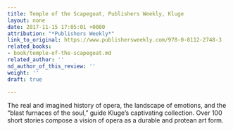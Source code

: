 ```yaml
---
title: Temple of the Scapegoat, Publishers Weekly, Kluge
layout: none
date: 2017-11-15 17:05:01 +0000
attribution: "*Publishers Weekly*"
link_to_original: https://www.publishersweekly.com/978-0-8112-2748-3
related_books:
- book/temple-of-the-scapegoat.md
related_author: ''
nd_author_of_this_review: ''
weight: ''
draft: true

---
```

  
The real and imagined history of opera, the landscape of emotions, and the “blast furnaces of the soul,” guide Kluge’s captivating collection. Over 100 short stories compose a vision of opera as a durable and protean art form.